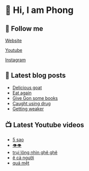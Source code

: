 # 👋 Hi, I am Phong

## 🔗 Follow me

[Website](https://phongever.xyz "Website")

[Youtube](https://www.youtube.com/@phongever "Youtube")

[Instagram](https://www.instagram.com/phongever "Instagram")

## 📝 Latest blog posts

<!-- BLOG-POST-LIST:START -->
- [Delicious goat](https://phongever.xyz/blog/delicious-goat/)
- [Eat again](https://phongever.xyz/blog/eat-again/)
- [Give Gon some books](https://phongever.xyz/blog/give-gon-some-books/)
- [Caught using drug](https://phongever.xyz/blog/caught-using-drug/)
- [Getting weaker](https://phongever.xyz/blog/getting-weaker/)
<!-- BLOG-POST-LIST:END -->

## 📺 Latest Youtube videos

<!-- YOUTUBE-VIDEO-LIST:START -->
- [5 sao](https://www.youtube.com/shorts/1VEd2vhGLIA)
- [👁️👁️](https://www.youtube.com/shorts/R62fE_ar2Nk)
- [trụi lông nhìn ghê ghê](https://www.youtube.com/shorts/x_UO7YZRz0Q)
- [ê cả người](https://www.youtube.com/shorts/gqx1EgZvI5c)
- [quá mệt](https://www.youtube.com/shorts/X9VNXqJfSJ4)
<!-- YOUTUBE-VIDEO-LIST:END -->

